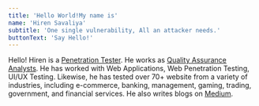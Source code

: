 ```yaml
---
title: 'Hello World!My name is'
name: 'Hiren Savaliya'
subtitle: 'One single vulnerability, All an attacker needs.'
buttonText: 'Say Hello!'
---
```


Hello! Hiren is a [Penetration Tester](). He works as [Quality Assurance Analysts](). He has worked with Web Applications, Web Penetration Testing, UI/UX Testing. 
Likewise, he has tested over 70+ website from a variety of industries, including e-commerce, banking, management, gaming, trading, government, 
and financial services. He also writes blogs on [Medium](https://medium.com/@imhiren).